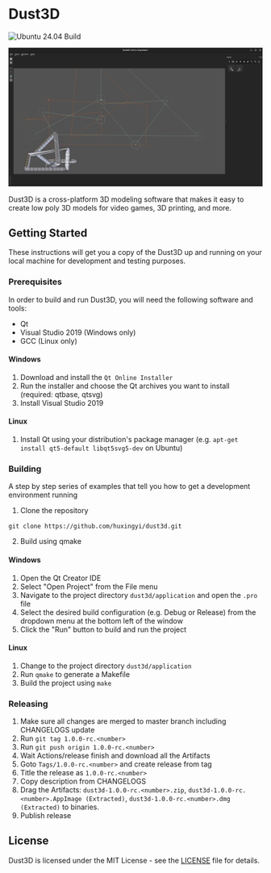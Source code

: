 # Dust3D

![Ubuntu 24.04 Build](https://img.shields.io/badge/Ubuntu%2024.04-Build%20Passing-green?logo=ubuntu&style=flat-square)

![Dust3D Screenshot](screenshot/ScreenShot.png)

Dust3D is a cross-platform 3D modeling software that makes it easy to create low poly 3D models for video games, 3D printing, and more.

## Getting Started

These instructions will get you a copy of the Dust3D up and running on your local machine for development and testing purposes.

### Prerequisites

In order to build and run Dust3D, you will need the following software and tools:

- Qt
- Visual Studio 2019 (Windows only)
- GCC (Linux only)

#### Windows

1. Download and install the `Qt Online Installer`
2. Run the installer and choose the Qt archives you want to install (required: qtbase, qtsvg)
3. Install Visual Studio 2019

#### Linux

1. Install Qt using your distribution's package manager (e.g. `apt-get install qt5-default libqt5svg5-dev` on Ubuntu)

### Building

A step by step series of examples that tell you how to get a development environment running

1. Clone the repository
```
git clone https://github.com/huxingyi/dust3d.git
```

2. Build using qmake

#### Windows

1. Open the Qt Creator IDE
2. Select "Open Project" from the File menu
3. Navigate to the project directory `dust3d/application` and open the `.pro` file
4. Select the desired build configuration (e.g. Debug or Release) from the dropdown menu at the bottom left of the window
5. Click the "Run" button to build and run the project

#### Linux

1. Change to the project directory  `dust3d/application`
2. Run `qmake` to generate a Makefile
3. Build the project using `make`

### Releasing

1. Make sure all changes are merged to master branch including CHANGELOGS update
2. Run `git tag 1.0.0-rc.<number>`
3. Run `git push origin 1.0.0-rc.<number>`
4. Wait Actions/release finish and download all the Artifacts
5. Goto `Tags/1.0.0-rc.<number>` and create release from tag
6. Title the release as `1.0.0-rc.<number>`
7. Copy description from CHANGELOGS
8. Drag the Artifacts: `dust3d-1.0.0-rc.<number>.zip`, `dust3d-1.0.0-rc.<number>.AppImage (Extracted)`, `dust3d-1.0.0-rc.<number>.dmg (Extracted)` to binaries.
9. Publish release

## License

Dust3D is licensed under the MIT License - see the [LICENSE](https://github.com/huxingyi/dust3d/blob/master/LICENSE) file for details.

<!-- Sponsors begin --><!-- Sponsors end -->